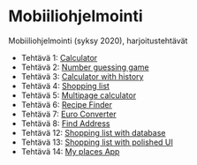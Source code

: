 # Mobiiliohjelmointi

Mobiiliohjelmointi (syksy 2020), harjoitustehtävät

- Tehtävä 1: [Calculator](/root.js/calculator.js)
- Tehtävä 2: [Number guessing game](/root.js/numberGuessingGame.js)
- Tehtävä 3: [Calculator with history](/root.js/calculatorWithHistory.js)
- Tehtävä 4: [Shopping list](/root.js/shoppingList.js)
- Tehtävä 5: [Multipage calculator](/root.js/multiPageCalculator)
- Tehtävä 6: [Recipe Finder](/root.js/recipeFinder.js)
- Tehtävä 7: [Euro Converter](/root.js/euroConverter.js)
- Tehtävä 8: [Find Address](/root.js/findAddress.js)
- Tehtävä 12: [Shopping list with database](/shopping_list_with_db/App.js)
- Tehtävä 13: [Shopping list with polished UI](/shopping_list_with_polished_UI/App.js)
- Tehtävä 14: [My places App](/my_places_app/App.js)
